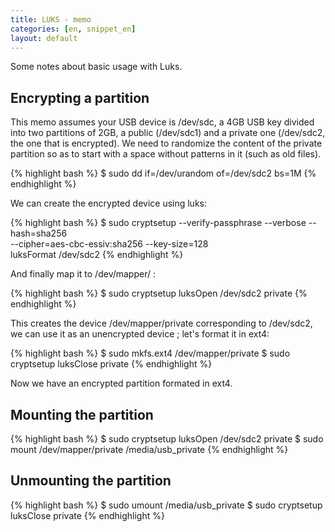 ```yaml
---
title: LUKS - memo
categories: [en, snippet_en]
layout: default
---
```


Some notes about basic usage with Luks.

## Encrypting a partition

This memo assumes your USB device is /dev/sdc, a 4GB USB key divided into
two partitions of 2GB, a public (/dev/sdc1) and a private one (/dev/sdc2,
the one that is encrypted). We need to randomize the content of the private
partition so as to start with a space without patterns in it (such as old
files).

{% highlight bash %}
$ sudo dd if=/dev/urandom of=/dev/sdc2 bs=1M
{% endhighlight %}

We can create the encrypted device using luks:

{% highlight bash %}
$ sudo cryptsetup --verify-passphrase --verbose --hash=sha256 \
                  --cipher=aes-cbc-essiv:sha256 --key-size=128 \
                  luksFormat /dev/sdc2
{% endhighlight %}

And finally map it to /dev/mapper/ :

{% highlight bash %}
$ sudo cryptsetup luksOpen /dev/sdc2 private
{% endhighlight %}

This creates the device /dev/mapper/private corresponding to /dev/sdc2,
we can use it as an unencrypted device ; let's format it in ext4:

{% highlight bash %}
$ sudo mkfs.ext4 /dev/mapper/private
$ sudo cryptsetup luksClose private
{% endhighlight %}

Now we have an encrypted partition formated in ext4.

## Mounting the partition

{% highlight bash %}
$ sudo cryptsetup luksOpen /dev/sdc2 private
$ sudo mount /dev/mapper/private /media/usb_private
{% endhighlight %}

## Unmounting the partition

{% highlight bash %}
$ sudo umount /media/usb_private
$ sudo cryptsetup luksClose private
{% endhighlight %}
